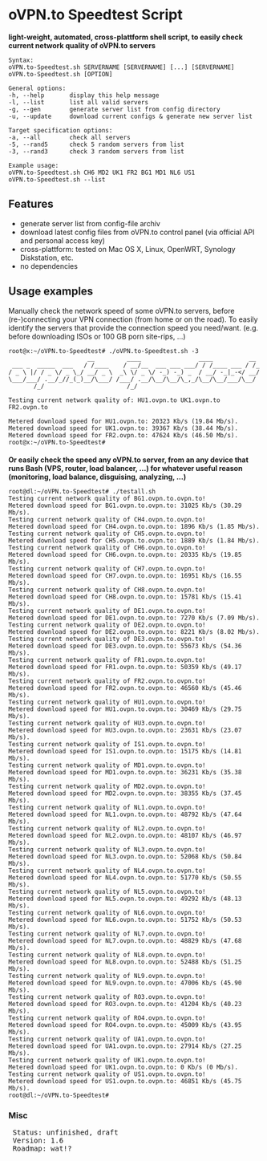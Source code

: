 # oVPN.to Speedtest Script
**light-weight, automated, cross-plattform shell script, to easily check current network quality of oVPN.to servers**

```
Syntax:
oVPN.to-Speedtest.sh SERVERNAME [SERVERNAME] [...] [SERVERNAME]
oVPN.to-Speedtest.sh [OPTION]

General options:
-h, --help       display this help message
-l, --list       list all valid servers
-g, --gen        generate server list from config directory
-u, --update     download current configs & generate new server list

Target specification options:
-a, --all        check all servers
-5, --rand5      check 5 random servers from list
-3, --rand3      check 3 random servers from list

Example usage:
oVPN.to-Speedtest.sh CH6 MD2 UK1 FR2 BG1 MD1 NL6 US1
oVPN.to-Speedtest.sh --list
```

## Features
* generate server list from config-file archiv
* download latest config files from oVPN.to control panel (via official API and personal access key) 
* cross-plattform: tested on Mac OS X, Linux, OpenWRT, Synology Diskstation, etc.
* no dependencies


## Usage examples 
Manually check the network speed of some oVPN.to servers, before (re-)connecting your VPN connection (from home or on the road). To easily identify the servers that provide the connection speed you need/want. (e.g. before downloading ISOs or 100 GB porn site-rips, ...)

```
root@x:~/oVPN.to-Speedtest# ./oVPN.to-Speedtest.sh -3
                      __         ____                ____          __
 ___ _  _____  ___   / /____    / __/__  ___ ___ ___/ / /____ ___ / /_
/ _ \ |/ / _ \/ _ \_/ __/ _ \  _\ \/ _ \/ -_) -_) _  / __/ -_|_-</ __/
\___/___/ .__/_//_(_)__/\___/ /___/ .__/\__/\__/\_,_/\__/\__/___/\__/
       /_/                       /_/

Testing current network quality of: HU1.ovpn.to UK1.ovpn.to FR2.ovpn.to

Metered download speed for HU1.ovpn.to: 20323 Kb/s (19.84 Mb/s).
Metered download speed for UK1.ovpn.to: 39367 Kb/s (38.44 Mb/s).
Metered download speed for FR2.ovpn.to: 47624 Kb/s (46.50 Mb/s).
root@x:~/oVPN.to-Speedtest#
```

####  
**Or easily check the speed  any oVPN.to server, from an any device that runs Bash (VPS, router, load balancer, ...)
for whatever useful reason (monitoring, load balance, disguising, analyzing, ...)**
```
root@dl:~/oVPN.to-Speedtest# ./testall.sh
Testing current network quality of BG1.ovpn.to.ovpn.to!
Metered download speed for BG1.ovpn.to.ovpn.to: 31025 Kb/s (30.29 Mb/s).
Testing current network quality of CH4.ovpn.to.ovpn.to!
Metered download speed for CH4.ovpn.to.ovpn.to: 1896 Kb/s (1.85 Mb/s).
Testing current network quality of CH5.ovpn.to.ovpn.to!
Metered download speed for CH5.ovpn.to.ovpn.to: 1889 Kb/s (1.84 Mb/s).
Testing current network quality of CH6.ovpn.to.ovpn.to!
Metered download speed for CH6.ovpn.to.ovpn.to: 20335 Kb/s (19.85 Mb/s).
Testing current network quality of CH7.ovpn.to.ovpn.to!
Metered download speed for CH7.ovpn.to.ovpn.to: 16951 Kb/s (16.55 Mb/s).
Testing current network quality of CH8.ovpn.to.ovpn.to!
Metered download speed for CH8.ovpn.to.ovpn.to: 15781 Kb/s (15.41 Mb/s).
Testing current network quality of DE1.ovpn.to.ovpn.to!
Metered download speed for DE1.ovpn.to.ovpn.to: 7270 Kb/s (7.09 Mb/s).
Testing current network quality of DE2.ovpn.to.ovpn.to!
Metered download speed for DE2.ovpn.to.ovpn.to: 8221 Kb/s (8.02 Mb/s).
Testing current network quality of DE3.ovpn.to.ovpn.to!
Metered download speed for DE3.ovpn.to.ovpn.to: 55673 Kb/s (54.36 Mb/s).
Testing current network quality of FR1.ovpn.to.ovpn.to!
Metered download speed for FR1.ovpn.to.ovpn.to: 50359 Kb/s (49.17 Mb/s).
Testing current network quality of FR2.ovpn.to.ovpn.to!
Metered download speed for FR2.ovpn.to.ovpn.to: 46560 Kb/s (45.46 Mb/s).
Testing current network quality of HU1.ovpn.to.ovpn.to!
Metered download speed for HU1.ovpn.to.ovpn.to: 30469 Kb/s (29.75 Mb/s).
Testing current network quality of HU3.ovpn.to.ovpn.to!
Metered download speed for HU3.ovpn.to.ovpn.to: 23631 Kb/s (23.07 Mb/s).
Testing current network quality of IS1.ovpn.to.ovpn.to!
Metered download speed for IS1.ovpn.to.ovpn.to: 15175 Kb/s (14.81 Mb/s).
Testing current network quality of MD1.ovpn.to.ovpn.to!
Metered download speed for MD1.ovpn.to.ovpn.to: 36231 Kb/s (35.38 Mb/s).
Testing current network quality of MD2.ovpn.to.ovpn.to!
Metered download speed for MD2.ovpn.to.ovpn.to: 38355 Kb/s (37.45 Mb/s).
Testing current network quality of NL1.ovpn.to.ovpn.to!
Metered download speed for NL1.ovpn.to.ovpn.to: 48792 Kb/s (47.64 Mb/s).
Testing current network quality of NL2.ovpn.to.ovpn.to!
Metered download speed for NL2.ovpn.to.ovpn.to: 48107 Kb/s (46.97 Mb/s).
Testing current network quality of NL3.ovpn.to.ovpn.to!
Metered download speed for NL3.ovpn.to.ovpn.to: 52068 Kb/s (50.84 Mb/s).
Testing current network quality of NL4.ovpn.to.ovpn.to!
Metered download speed for NL4.ovpn.to.ovpn.to: 51770 Kb/s (50.55 Mb/s).
Testing current network quality of NL5.ovpn.to.ovpn.to!
Metered download speed for NL5.ovpn.to.ovpn.to: 49292 Kb/s (48.13 Mb/s).
Testing current network quality of NL6.ovpn.to.ovpn.to!
Metered download speed for NL6.ovpn.to.ovpn.to: 51752 Kb/s (50.53 Mb/s).
Testing current network quality of NL7.ovpn.to.ovpn.to!
Metered download speed for NL7.ovpn.to.ovpn.to: 48829 Kb/s (47.68 Mb/s).
Testing current network quality of NL8.ovpn.to.ovpn.to!
Metered download speed for NL8.ovpn.to.ovpn.to: 52488 Kb/s (51.25 Mb/s).
Testing current network quality of NL9.ovpn.to.ovpn.to!
Metered download speed for NL9.ovpn.to.ovpn.to: 47006 Kb/s (45.90 Mb/s).
Testing current network quality of RO3.ovpn.to.ovpn.to!
Metered download speed for RO3.ovpn.to.ovpn.to: 41204 Kb/s (40.23 Mb/s).
Testing current network quality of RO4.ovpn.to.ovpn.to!
Metered download speed for RO4.ovpn.to.ovpn.to: 45009 Kb/s (43.95 Mb/s).
Testing current network quality of UA1.ovpn.to.ovpn.to!
Metered download speed for UA1.ovpn.to.ovpn.to: 27914 Kb/s (27.25 Mb/s).
Testing current network quality of UK1.ovpn.to.ovpn.to!
Metered download speed for UK1.ovpn.to.ovpn.to: 0 Kb/s (0 Mb/s).
Testing current network quality of US1.ovpn.to.ovpn.to!
Metered download speed for US1.ovpn.to.ovpn.to: 46851 Kb/s (45.75 Mb/s).
root@dl:~/oVPN.to-Speedtest#
```


### Misc
<pre>
 Status: unfinished, draft 
 Version: 1.6
 Roadmap: wat!?
</pre>
